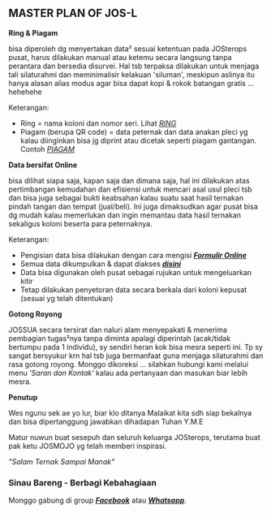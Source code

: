 ## MASTER PLAN OF JOS-L

**Ring & Piagam**

bisa diperoleh dg menyertakan data² sesuai ketentuan pada JOSterops pusat, harus dilakukan manual atau ketemu secara langsung tanpa perantara dan bersedia disurvei. Hal tsb terpaksa dilakukan untuk menjaga tali silaturahmi dan meminimalisir kelakuan 'siluman', meskipun aslinya itu hanya alasan alias modus agar bisa dapat kopi & rokok batangan gratis ... hehehehe

Keterangan:
- Ring = nama koloni dan nomor seri.
Lihat [_RING_](https://raw.githubusercontent.com/JOSPlatL/JOSSUA-Database/master/Files/JOS-L_Official.png)
- Piagam (berupa QR code) = data peternak dan data anakan pleci yg kalau diinginkan bisa jg diprint atau dicetak seperti piagam gantangan.
Contoh [_PIAGAM_](https://raw.githubusercontent.com/JOSPlatL/JOSSUA-Database/master/Files/SAMPLE-PIAGAM-JOSSUA.png)

**Data bersifat Online**

bisa dilihat siapa saja, kapan saja dan dimana saja, hal ini dilakukan atas pertimbangan kemudahan dan efisiensi untuk mencari asal usul pleci tsb dan bisa juga sebagai bukti keabsahan kalau suatu saat hasil ternakan pindah tangan dan tempat (jual/beli). Ini juga dimaksudkan agar pusat bisa dg mudah kalau memerlukan dan ingin memantau data hasil ternakan sekaligus koloni beserta para peternaknya.

Keterangan:
- Pengisian data bisa dilakukan dengan cara mengisi [**_Formulir Online_**](https://forms.gle/XsqiHTTUKLQyNb3z8)
- Semua data dikumpulkan & dapat diakses [**_disini_**](https://github.com/JOSPlatL?tab=repositories)
- Data bisa digunakan oleh pusat sebagai rujukan untuk mengeluarkan kitir
- Tetap dilakukan penyetoran data secara berkala dari koloni kepusat (sesuai yg telah ditentukan)

**Gotong Royong**

JOSSUA secara tersirat dan naluri alam menyepakati & menerima pembagian tugas²nya tanpa diminta apalagi diperintah (acak/tidak bertumpu pada 1 individu), sy sendiri heran kok bisa mesra seperti ini. Tp sy sangat bersyukur krn hal tsb juga bermanfaat guna menjaga silaturahmi dan rasa gotong royong. Monggo dikoreksi ... silahkan hubungi kami melalui menu _'Saran dan Kontak'_ kalau ada pertanyaan dan masukan biar lebih mesra.

**Penutup**

Wes ngunu sek ae yo lur, biar klo ditanya Malaikat kita sdh siap bekalnya dan bisa dipertanggung jawabkan dihadapan Tuhan Y.M.E

Matur nuwun buat sesepuh dan seluruh keluarga JOSterops, terutama buat pak ketu JOSMOJO yg telah memberi inspirasi.

_"Salam Ternak Sampai Manak"_

### Sinau Bareng - Berbagi Kebahagiaan

Monggo gabung di group [**_Facebook_**](https://www.facebook.com/groups/1285765151477142/) atau [**_Whatsapp_**](https://chat.whatsapp.com/GRTkGhnRbx37RKwoJng7nt).

## [ ](http://)
